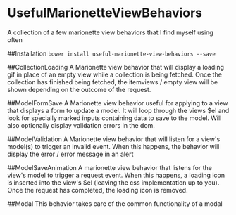 # UsefulMarionetteViewBehaviors
A collection of a few marionette view behaviors that I find myself using often

##Installation
`bower install useful-marionette-view-behaviors --save`

##CollectionLoading
A Marionette view behavior that will display a loading gif in place of an empty view while a collection is being fetched. Once the collection has finished being fetched,
the itemviews / empty view will be shown depending on the outcome of the request.

##ModelFormSave
A Marionette view behavior useful for applying to a view that displays a form to update a model. It will loop through the views $el and look for specially marked inputs containing data to save to the model. Will also optionally display validation errors in the dom.

##ModelValidation
A Marionette view behavior that will listen for a view's model(s) to trigger an invalid event. When this happens, the behavior will display the error / error message in an alert

##ModelSaveAnimation
A marionette view behavior that listens for the view's model to trigger a request event. When this happens, a loading icon
is inserted into the view's $el (leaving the css implementation up to you). Once the request has completed, the loading icon is removed.

##Modal
This behavior takes care of the common functionality of a modal
